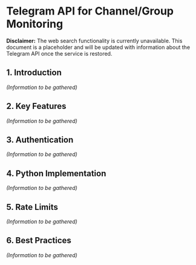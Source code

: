# Telegram API for Channel/Group Monitoring

**Disclaimer:** The web search functionality is currently unavailable. This document is a placeholder and will be updated with information about the Telegram API once the service is restored.

## 1. Introduction

*(Information to be gathered)*

## 2. Key Features

*(Information to be gathered)*

## 3. Authentication

*(Information to be gathered)*

## 4. Python Implementation

*(Information to be gathered)*

## 5. Rate Limits

*(Information to be gathered)*

## 6. Best Practices

*(Information to be gathered)*

